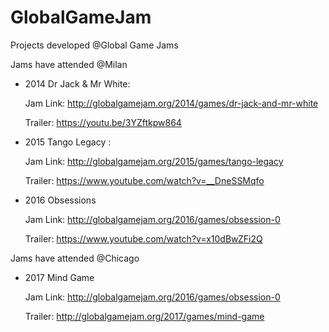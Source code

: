 # GlobalGameJam

Projects developed @Global Game Jams

Jams have attended @Milan

- 2014 Dr Jack & Mr White:

  Jam Link: http://globalgamejam.org/2014/games/dr-jack-and-mr-white

  Trailer:  https://youtu.be/3YZftkpw864

- 2015 Tango Legacy :

  Jam Link: http://globalgamejam.org/2015/games/tango-legacy
  
  Trailer:  https://www.youtube.com/watch?v=__DneSSMqfo

- 2016 Obsessions

	Jam Link: http://globalgamejam.org/2016/games/obsession-0

	Trailer:  https://www.youtube.com/watch?v=x10dBwZFi2Q
	
Jams have attended @Chicago

- 2017 Mind Game

	Jam Link: http://globalgamejam.org/2016/games/obsession-0

	Trailer:  http://globalgamejam.org/2017/games/mind-game

